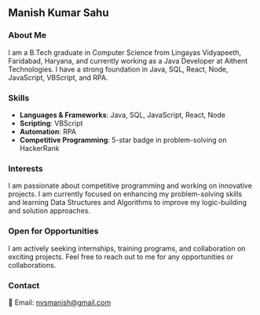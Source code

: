 ## Manish Kumar Sahu

### About Me
I am a B.Tech graduate in Computer Science from Lingayas Vidyapeeth, Faridabad, Haryana, and currently working as a Java Developer at Aithent Technologies. I have a strong foundation in Java, SQL, React, Node, JavaScript, VBScript, and RPA. 

### Skills
- **Languages & Frameworks**: Java, SQL, JavaScript, React, Node
- **Scripting**: VBScript
- **Automation**: RPA
- **Competitive Programming**: 5-star badge in problem-solving on HackerRank

### Interests
I am passionate about competitive programming and working on innovative projects. I am currently focused on enhancing my problem-solving skills and learning Data Structures and Algorithms to improve my logic-building and solution approaches.

### Open for Opportunities
I am actively seeking internships, training programs, and collaboration on exciting projects. Feel free to reach out to me for any opportunities or collaborations.

### Contact
📧 Email: nvsmanish@gmail.com


<!---
Manishkip/Manishkip is a ✨ special ✨ repository because its `README.md` (this file) appears on your GitHub profile.
You can click the Preview link to take a look at your changes.
--->
